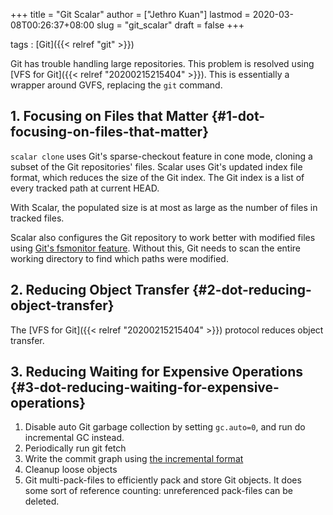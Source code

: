 +++
title = "Git Scalar"
author = ["Jethro Kuan"]
lastmod = 2020-03-08T00:26:37+08:00
slug = "git_scalar"
draft = false
+++

tags
: [Git]({{< relref "git" >}})

Git has trouble handling large repositories. This problem is resolved
using [VFS for Git]({{< relref "20200215215404" >}}). This is essentially a wrapper around GVFS,
replacing the `git` command.


## 1. Focusing on Files that Matter {#1-dot-focusing-on-files-that-matter}

`scalar clone` uses Git's sparse-checkout feature in cone mode,
cloning a subset of the Git repositories' files. Scalar uses Git's
updated index file format, which reduces the size of the Git index.
The Git index is a list of every tracked path at current HEAD.

With Scalar, the populated size is at most as large as the number of
files in tracked files.

Scalar also configures the Git repository to work better with modified
files using [Git's fsmonitor feature](https://git-scm.com/docs/githooks#%5Ffsmonitor%5Fwatchman). Without this, Git needs to scan
the entire working directory to find which paths were modified.


## 2. Reducing Object Transfer {#2-dot-reducing-object-transfer}

The [VFS for Git]({{< relref "20200215215404" >}}) protocol reduces object transfer.


## 3. Reducing Waiting for Expensive Operations {#3-dot-reducing-waiting-for-expensive-operations}

1.  Disable auto Git garbage collection by setting `gc.auto=0`, and run
    do incremental GC instead.
2.  Periodically run git fetch
3.  Write the commit graph using [the incremental format](https://github.com/git/git/blob/5b0ca878e008e82f91300091e793427205ce3544/Documentation/technical/commit-graph.txt#L139-L319)
4.  Cleanup loose objects
5.  Git multi-pack-files to efficiently pack and store Git objects. It
    does some sort of reference counting: unreferenced pack-files can
    be deleted.
